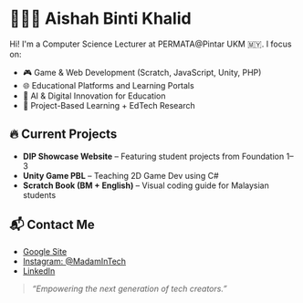 # 👩🏻‍💻 Aishah Binti Khalid

Hi! I'm a Computer Science Lecturer at PERMATA@Pintar UKM 🇲🇾. I focus on:

- 🎮 Game & Web Development (Scratch, JavaScript, Unity, PHP)
- 🌐 Educational Platforms and Learning Portals
- 🤖 AI & Digital Innovation for Education
- 🧠 Project-Based Learning + EdTech Research

## 🔥 Current Projects
- **DIP Showcase Website** – Featuring student projects from Foundation 1–3
- **Unity Game PBL** – Teaching 2D Game Dev using C#
- **Scratch Book (BM + English)** – Visual coding guide for Malaysian students

## 📬 Contact Me
- [Google Site](https://your-published-site-link.com)
- [Instagram: @MadamInTech](https://www.instagram.com/madamintech)
- [LinkedIn](https://www.linkedin.com/in/aishahkhalid99)

> *“Empowering the next generation of tech creators.”*

